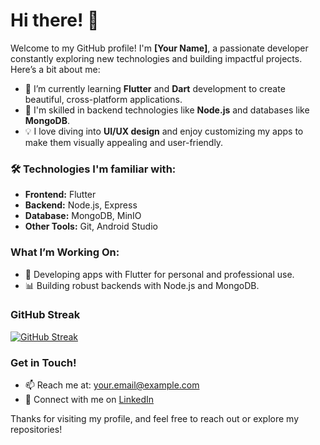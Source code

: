 # Hi there! 👋

Welcome to my GitHub profile! I'm **[Your Name]**, a passionate developer constantly exploring new technologies and building impactful projects. Here’s a bit about me:

- 🌱 I’m currently learning **Flutter** and **Dart** development to create beautiful, cross-platform applications.
- 💼 I'm skilled in backend technologies like **Node.js** and databases like **MongoDB**.
- 💡 I love diving into **UI/UX design** and enjoy customizing my apps to make them visually appealing and user-friendly.

### 🛠️ Technologies I'm familiar with:
- **Frontend:** Flutter
- **Backend:** Node.js, Express
- **Database:** MongoDB, MinIO
- **Other Tools:** Git, Android Studio

### What I’m Working On:
- 📱 Developing apps with Flutter for personal and professional use.
- 📊 Building robust backends with Node.js and MongoDB.

### GitHub Streak
[![GitHub Streak](https://streak-stats.demolab.com/?user=AdilMulimani&theme=highcontrast&hide_border=true)](https://git.io/streak-stats)

### Get in Touch!
- 📫 Reach me at: [your.email@example.com](mailto:adilmulimani@gmail.com)
- 💼 Connect with me on [LinkedIn]([https://www.linkedin.com/in/your-profile](https://www.linkedin.com/in/adil-m-21736626a/))

Thanks for visiting my profile, and feel free to reach out or explore my repositories!
